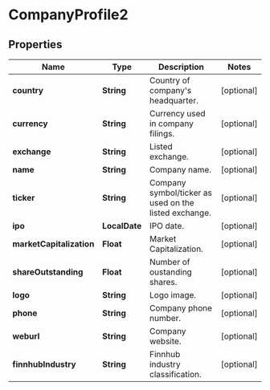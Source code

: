 

# CompanyProfile2


## Properties

| Name | Type | Description | Notes |
|------------ | ------------- | ------------- | -------------|
|**country** | **String** | Country of company&#39;s headquarter. |  [optional] |
|**currency** | **String** | Currency used in company filings. |  [optional] |
|**exchange** | **String** | Listed exchange. |  [optional] |
|**name** | **String** | Company name. |  [optional] |
|**ticker** | **String** | Company symbol/ticker as used on the listed exchange. |  [optional] |
|**ipo** | **LocalDate** | IPO date. |  [optional] |
|**marketCapitalization** | **Float** | Market Capitalization. |  [optional] |
|**shareOutstanding** | **Float** | Number of oustanding shares. |  [optional] |
|**logo** | **String** | Logo image. |  [optional] |
|**phone** | **String** | Company phone number. |  [optional] |
|**weburl** | **String** | Company website. |  [optional] |
|**finnhubIndustry** | **String** | Finnhub industry classification. |  [optional] |



